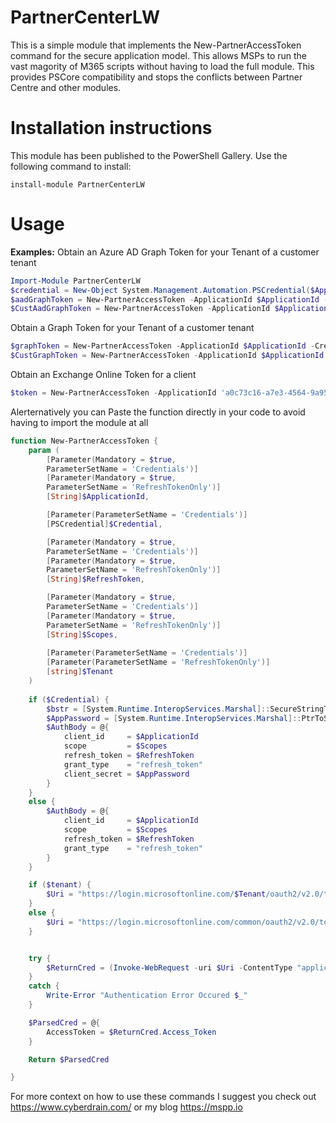 # PartnerCenterLW

This is a simple module that implements the New-PartnerAccessToken command for the secure application model. This allows MSPs to run the vast magority of M365 scripts without having to load the full module. This provides PSCore compatibility and stops the conflicts between Partner Centre and other modules.
  

# Installation instructions

This module has been published to the PowerShell Gallery. Use the following command to install:  

    install-module PartnerCenterLW


# Usage
  
**Examples:**
Obtain an Azure AD Graph Token for your Tenant of a customer tenant
```powershell
Import-Module PartnerCenterLW
$credential = New-Object System.Management.Automation.PSCredential($ApplicationId, $ApplicationSecret)
$aadGraphToken = New-PartnerAccessToken -ApplicationId $ApplicationId -Credential $credential -RefreshToken $refreshToken -Scopes 'https://graph.windows.net/.default' -ServicePrincipal -Tenant $tenantID 
$CustAadGraphToken = New-PartnerAccessToken -ApplicationId $ApplicationId -Credential $credential -RefreshToken $refreshToken -Scopes "https://graph.windows.net/.default" -ServicePrincipal -Tenant $customer.CustomerContextId
```

Obtain a Graph Token for your Tenant of a customer tenant
```powershell
$graphToken = New-PartnerAccessToken -ApplicationId $ApplicationId -Credential $credential -RefreshToken $refreshToken -Scopes 'https://graph.microsoft.com/.default' -ServicePrincipal -Tenant $tenantID 
$CustGraphToken = New-PartnerAccessToken -ApplicationId $ApplicationId -Credential $credential -RefreshToken $refreshToken -Scopes "https://graph.microsoft.com/.default" -ServicePrincipal -Tenant $customer.CustomerContextId
```

Obtain an Exchange Online Token for a client
```powershell
$token = New-PartnerAccessToken -ApplicationId 'a0c73c16-a7e3-4564-9a95-2bdf47383716'-RefreshToken $ExchangeRefreshToken -Scopes 'https://outlook.office365.com/.default' -Tenant $customer.CustomerContextId
```

Alerternatively you can Paste the function directly in your code to avoid having to import the module at all
```powershell
function New-PartnerAccessToken {
    param (
        [Parameter(Mandatory = $true,
        ParameterSetName = 'Credentials')]
        [Parameter(Mandatory = $true,
        ParameterSetName = 'RefreshTokenOnly')]
        [String]$ApplicationId,

        [Parameter(ParameterSetName = 'Credentials')]
        [PSCredential]$Credential,

        [Parameter(Mandatory = $true,
        ParameterSetName = 'Credentials')]
        [Parameter(Mandatory = $true,
        ParameterSetName = 'RefreshTokenOnly')]
        [String]$RefreshToken,

        [Parameter(Mandatory = $true,
        ParameterSetName = 'Credentials')]
        [Parameter(Mandatory = $true,
        ParameterSetName = 'RefreshTokenOnly')]
        [String]$Scopes,
        
        [Parameter(ParameterSetName = 'Credentials')]
        [Parameter(ParameterSetName = 'RefreshTokenOnly')]
        [string]$Tenant
    )
	
    if ($Credential) {
		$bstr = [System.Runtime.InteropServices.Marshal]::SecureStringToBSTR($Credential.password)
		$AppPassword = [System.Runtime.InteropServices.Marshal]::PtrToStringAuto($bstr)
        $AuthBody = @{
            client_id     = $ApplicationId
            scope         = $Scopes
            refresh_token = $RefreshToken
            grant_type    = "refresh_token"
            client_secret = $AppPassword
        }
    }
    else {
        $AuthBody = @{
            client_id     = $ApplicationId
            scope         = $Scopes
            refresh_token = $RefreshToken
            grant_type    = "refresh_token"
        }
    }

    if ($tenant) {
        $Uri = "https://login.microsoftonline.com/$Tenant/oauth2/v2.0/token"
    }
    else {
        $Uri = "https://login.microsoftonline.com/common/oauth2/v2.0/token"  
    }


    try {
        $ReturnCred = (Invoke-WebRequest -uri $Uri -ContentType "application/x-www-form-urlencoded" -Method POST -Body $AuthBody -ea stop).content | convertfrom-json
    }
    catch {
        Write-Error "Authentication Error Occured $_"
    }

    $ParsedCred = @{
        AccessToken = $ReturnCred.Access_Token
    }

    Return $ParsedCred

}
```

For more context on how to use these commands I suggest you check out https://www.cyberdrain.com/ or my blog https://mspp.io 
